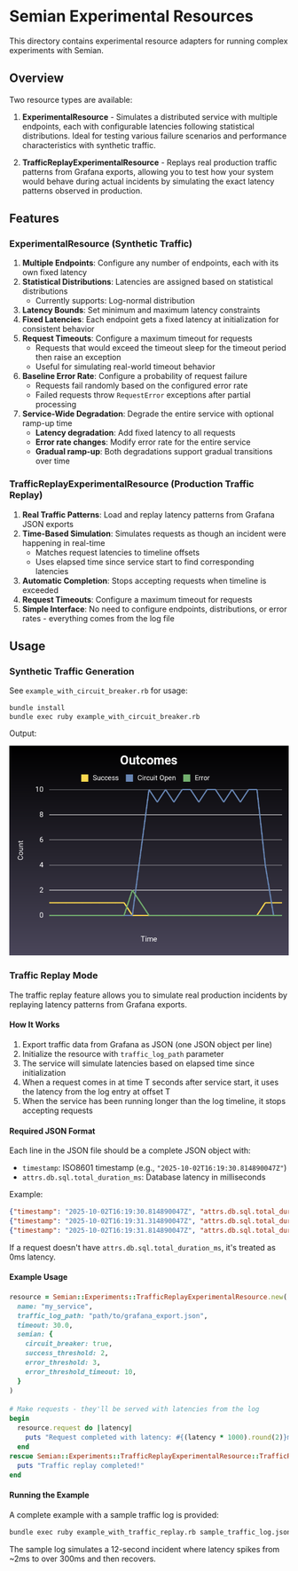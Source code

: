 # Semian Experimental Resources

This directory contains experimental resource adapters for running complex experiments with Semian.

## Overview

Two resource types are available:

1. **ExperimentalResource** - Simulates a distributed service with multiple endpoints, each with configurable latencies following statistical distributions. Ideal for testing various failure scenarios and performance characteristics with synthetic traffic.

2. **TrafficReplayExperimentalResource** - Replays real production traffic patterns from Grafana exports, allowing you to test how your system would behave during actual incidents by simulating the exact latency patterns observed in production.

## Features

### ExperimentalResource (Synthetic Traffic)

1. **Multiple Endpoints**: Configure any number of endpoints, each with its own fixed latency
2. **Statistical Distributions**: Latencies are assigned based on statistical distributions
   - Currently supports: Log-normal distribution
3. **Latency Bounds**: Set minimum and maximum latency constraints
4. **Fixed Latencies**: Each endpoint gets a fixed latency at initialization for consistent behavior
5. **Request Timeouts**: Configure a maximum timeout for requests
   - Requests that would exceed the timeout sleep for the timeout period then raise an exception
   - Useful for simulating real-world timeout behavior
6. **Baseline Error Rate**: Configure a probability of request failure
   - Requests fail randomly based on the configured error rate
   - Failed requests throw `RequestError` exceptions after partial processing
7. **Service-Wide Degradation**: Degrade the entire service with optional ramp-up time
   - **Latency degradation**: Add fixed latency to all requests
   - **Error rate changes**: Modify error rate for the entire service
   - **Gradual ramp-up**: Both degradations support gradual transitions over time

### TrafficReplayExperimentalResource (Production Traffic Replay)

1. **Real Traffic Patterns**: Load and replay latency patterns from Grafana JSON exports
2. **Time-Based Simulation**: Simulates requests as though an incident were happening in real-time
   - Matches request latencies to timeline offsets
   - Uses elapsed time since service start to find corresponding latencies
3. **Automatic Completion**: Stops accepting requests when timeline is exceeded
4. **Request Timeouts**: Configure a maximum timeout for requests
5. **Simple Interface**: No need to configure endpoints, distributions, or error rates - everything comes from the log file

## Usage

### Synthetic Traffic Generation

See `example_with_circuit_breaker.rb` for usage:

```
bundle install
bundle exec ruby example_with_circuit_breaker.rb
```

Output:

![](./example_output.png)

### Traffic Replay Mode

The traffic replay feature allows you to simulate real production incidents by replaying latency patterns from Grafana exports.

#### How It Works

1. Export traffic data from Grafana as JSON (one JSON object per line)
2. Initialize the resource with `traffic_log_path` parameter
3. The service will simulate latencies based on elapsed time since initialization
4. When a request comes in at time T seconds after service start, it uses the latency from the log entry at offset T
5. When the service has been running longer than the log timeline, it stops accepting requests

#### Required JSON Format

Each line in the JSON file should be a complete JSON object with:
- `timestamp`: ISO8601 timestamp (e.g., `"2025-10-02T16:19:30.814890047Z"`)
- `attrs.db.sql.total_duration_ms`: Database latency in milliseconds

Example:
```json
{"timestamp": "2025-10-02T16:19:30.814890047Z", "attrs.db.sql.total_duration_ms": 2.5, "attrs.db.sql.total_count": 1}
{"timestamp": "2025-10-02T16:19:31.314890047Z", "attrs.db.sql.total_duration_ms": 5.8, "attrs.db.sql.total_count": 2}
{"timestamp": "2025-10-02T16:19:31.814890047Z", "attrs.db.sql.total_duration_ms": 12.3, "attrs.db.sql.total_count": 3}
```

If a request doesn't have `attrs.db.sql.total_duration_ms`, it's treated as 0ms latency.

#### Example Usage

```ruby
resource = Semian::Experiments::TrafficReplayExperimentalResource.new(
  name: "my_service",
  traffic_log_path: "path/to/grafana_export.json",
  timeout: 30.0,
  semian: {
    circuit_breaker: true,
    success_threshold: 2,
    error_threshold: 3,
    error_threshold_timeout: 10,
  }
)

# Make requests - they'll be served with latencies from the log
begin
  resource.request do |latency|
    puts "Request completed with latency: #{(latency * 1000).round(2)}ms"
  end
rescue Semian::Experiments::TrafficReplayExperimentalResource::TrafficReplayCompleteError
  puts "Traffic replay completed!"
end
```

#### Running the Example

A complete example with a sample traffic log is provided:

```bash
bundle exec ruby example_with_traffic_replay.rb sample_traffic_log.json
```

The sample log simulates a 12-second incident where latency spikes from ~2ms to over 300ms and then recovers.
